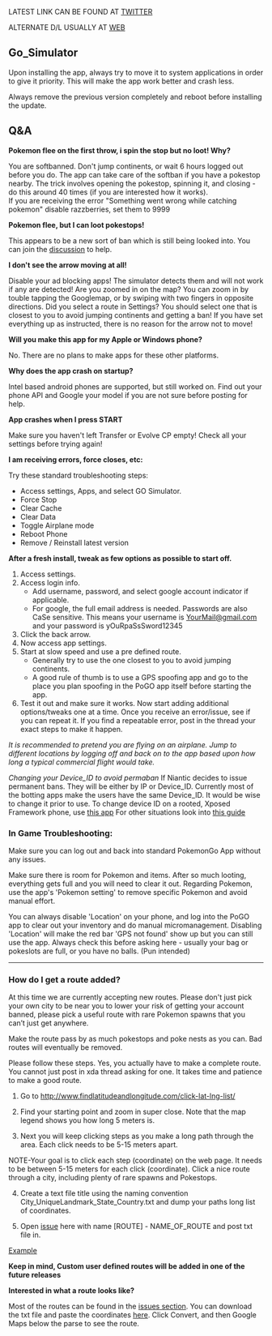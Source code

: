 LATEST LINK CAN BE FOUND AT [TWITTER](https://twitter.com/go_simulator)

ALTERNATE D/L USUALLY AT [WEB](http://bit.ly/gosimulator)

## Go_Simulator

 

Upon installing the app, always try to move it to system applications in order to give it priority. This will make the app work better and crash less.

Always remove the previous version completely and reboot before installing the update.


## Q&A

**Pokemon flee on the first throw, i spin the stop but no loot! Why?**

You are softbanned. Don't jump continents, or wait 6 hours logged out before you do. The app can take care of the softban if you have a pokestop nearby. The trick involves opening the pokestop, spinning it, and closing - do this around 40 times (if you are interested how it works).    
If you are receiving the error "Something went wrong while catching pokemon" disable razzberries, set them to 9999

**Pokemon flee, but I can loot pokestops!**

This appears to be a new sort of ban which is still being looked into. You can join the [discussion](https://github.com/gosimulate/gosimulator/issues/74) to help.

**I don't see the arrow moving at all!**

Disable your ad blocking apps! The simulator detects them and will not work if any are detected!
Are you zoomed in on the map? You can zoom in by touble tapping the Googlemap, or by swiping with two fingers in opposite directions.
Did you select a route in Settings? You should select one that is closest to you to avoid jumping continents and getting a ban!
If you have set everything up as instructed, there is no reason for the arrow not to move!

**Will you make this app for my Apple or Windows phone?**

No.  There are no plans to make apps for these other platforms.

**Why does the app crash on startup?**

Intel based android phones are supported, but still worked on. 
Find out your phone API and Google your model if you are not sure before posting for help.

**App crashes when I press START**

Make sure you haven't left Transfer or Evolve CP empty! Check all your settings before trying again!

**I am receiving errors, force closes, etc:**

Try these standard troubleshooting steps:

- Access settings, Apps, and select GO Simulator.
- Force Stop
- Clear Cache
- Clear Data
- Toggle Airplane mode
- Reboot Phone
- Remove / Reinstall latest version

 

**After a fresh install, tweak as few options as possible to start off.**

1. Access settings.
2. Access login info.
    - Add username, password, and select google account indicator if applicable.
    - For google, the full email address is needed.  Passwords are also CaSe sensitive. This means your username is YourMail@gmail.com and your password is yOuRpaSsSword12345
3. Click the back arrow.
4. Now access app settings.
5. Start at slow speed and use a pre defined route. 
     - Generally try to use the one closest to you to avoid jumping continents.
     - A good rule of thumb is to use a GPS spoofing app and go to the place you plan spoofing in the PoGO app itself before starting the app.
6. Test it out and make sure it works.  Now start adding additional options/tweaks one at a time.  Once you receive an error/issue, see if you can repeat it.  If you find a repeatable error, post in the thread your exact steps to make it happen.

 
*It is recommended to pretend you are flying on an airplane.  Jump to different locations by logging off and back on to the app based upon how long a typical commercial flight would take.*

*Changing your Device_ID to avoid permaban*
If Niantic decides to issue permanent bans. They will be either by IP or Device_ID. Currently most of the botting apps make the users have the same Device_ID. It would be wise to change it prior to use.
To change device ID on a rooted, Xposed Framework phone, use [this app](http://repo.xposed.info/module/com.phoneinfo.changer)
For other situations look into [this guide](http://alltrickszone.com/how-to-change-android-id-rooted-non-phone-easy-guide/)

 

### In Game Troubleshooting:

Make sure you can log out and back into standard PokemonGo App without any issues.

Make sure there is room for Pokemon and items.  After so much looting, everything gets full and you will need to clear it out.  Regarding Pokemon, use the app's 'Pokemon setting' to remove specific Pokemon and avoid manual effort.

You can always disable 'Location' on your phone, and log into the PoGO app to clear out your inventory and do manual micromanagement. Disabling 'Location' will make the red bar 'GPS not found' show up but you can still use the app. 
Always check this before asking here - usually your bag or pokeslots are full, or you have no balls. (Pun intended)

 

--------------------------------------

 

###  How do I get a route added?

At this time we are currently accepting new routes.  Please don't just pick your own city to be near you to lower your risk of getting your account banned, please pick a useful route with rare Pokemon spawns that you can’t just get anywhere.

Make the route pass by as much pokestops and poke nests as you can. Bad routes will eventually be removed.

Please follow these steps.  Yes, you actually have to make a complete route.  You cannot just post in xda thread asking for one.  It takes time and patience to make a good route.

1. Go to http://www.findlatitudeandlongitude.com/click-lat-lng-list/

2. Find your starting point and zoom in super close.  Note that the map legend shows you how long 5 meters is.

3. Next you will keep clicking steps as you make a long path through the area.  Each click needs to be 5-15 meters apart.

NOTE-Your goal is to click each step (coordinate) on the web page. It needs to be between 5-15 meters for each click (coordinate). Click a nice route through a city, including plenty of rare spawns and Pokestops.

4. Create a text file title using the naming convention City_UniqueLandmark_State_Country.txt and dump your paths long list of coordinates.

6. Open [issue](https://github.com/gosimulate/gosimulator/issues) here with name [ROUTE] - NAME_OF_ROUTE and post txt file in.
 
[Example](https://github.com/gosimulate/gosimulator/issues/1)

**Keep in mind, Custom user defined routes will be added in one of the future releases**

**Interested in what a route looks like?**

Most of the routes can be found in the [issues section](https://github.com/gosimulate/gosimulator/issues). You can download the txt file and paste the coordinates [here](http://www.gpsvisualizer.com/convert_input). Click Convert, and then Google Maps below the parse to see the route.
